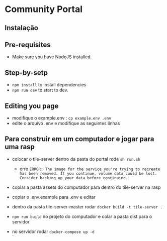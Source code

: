 # Community Portal

## Instalação

## Pre-requisites

- Make sure you have NodeJS installed.

## Step-by-setp

- `npm install` to install dependencies 
- `npm run dev` to start to dev.

## Editing you page

- modifique o example.env : `cp example.env .env`
- edite o arquivo .env e modifique as seguintes linhas
 

## Para construir em um computador e jogar para uma rasp

- colocar o tile-server dentro da pasta do portal rode `sh run.sh`
	- erro `ERROR: The image for the service you're trying to recreate has been removed. If you continue, volume data could be lost. Consider backing up your data before continuing.`

- copiar a pasta assets do computador para dentro do tile-server na rasp

- copiar o .env.example para .env e editar

- dentro da pasta tile-server-master rodar `docker build -t tile-server .`

- `npm run build` no projeto do computador e colar a pasta dist para o servidor

- no servidor rodar `docker-compose up -d`	
` 

